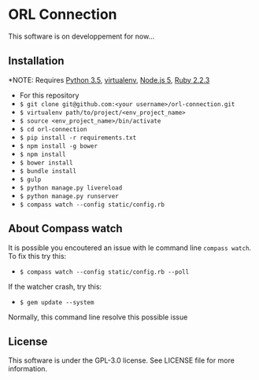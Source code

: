 # ORL Connection

This software is on developpement for now...

## Installation

*NOTE: Requires 
[Python 3.5](https://www.python.org/downloads/release/python-350/),
[virtualenv](http://virtualenv.readthedocs.org/en/latest/),
[Node.js 5](https://nodejs.org/en/download/),
[Ruby 2.2.3](https://www.ruby-lang.org/en/documentation/installation/)

* For this repository
* `$ git clone git@github.com:<your username>/orl-connection.git`
* `$ virtualenv path/to/project/<env_project_name>`
* `$ source <env_project_name>/bin/activate`
* `$ cd orl-connection`
* `$ pip install -r requirements.txt`
* `$ npm install -g bower`
* `$ npm install`
* `$ bower install`
* `$ bundle install`
* `$ gulp`
* `$ python manage.py livereload`
* `$ python manage.py runserver`
* `$ compass watch --config static/config.rb` 

## About Compass watch

It is possible you encoutered an issue with le command line `compass watch`.
To fix this try this:

* `$ compass watch --config static/config.rb --poll`

If the watcher crash, try this:

* `$ gem update --system`

Normally, this command line resolve this possible issue

## License

This software is under the GPL-3.0 license.
See LICENSE file for more information.